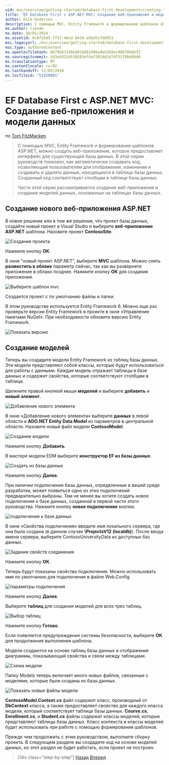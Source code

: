```yaml
---
uid: mvc/overview/getting-started/database-first-development/creating-the-web-application
title: 'EF Database First с ASP.NET MVC: Создание веб-приложения и модели данных | Документация Майкрософт'
author: Rick-Anderson
description: С помощью MVC, Entity Framework и формирование шаблонов ASP.NET, можно создать веб-приложение, которое предоставляет интерфейс для существующей базы данных. Этот учебник seri...
ms.author: riande
ms.date: 10/01/2014
ms.assetid: bc8f2bd5-ff57-4dcd-8418-a5bd517d8953
msc.legacyurl: /mvc/overview/getting-started/database-first-development/creating-the-web-application
msc.type: authoredcontent
ms.openlocfilehash: 6679b61326bd016481d96a4b5d58ec006f86b633
ms.sourcegitcommit: 2d3e5422d530203efdaf2014d1d7df31f88d08d0
ms.translationtype: MT
ms.contentlocale: ru-RU
ms.lasthandoff: 11/05/2018
ms.locfileid: "51020801"
---
```

<a name="ef-database-first-with-aspnet-mvc-creating-the-web-application-and-data-models"></a>EF Database First с ASP.NET MVC: Создание веб-приложения и модели данных
====================
по [Tom FitzMacken](https://github.com/tfitzmac)

> С помощью MVC, Entity Framework и формирование шаблонов ASP.NET, можно создать веб-приложение, которое предоставляет интерфейс для существующей базы данных. В этой серии руководств показано, как автоматически создавать код, позволяющий пользователям для отображения, изменения и создавать и удалять данные, находящиеся в таблице базы данных. Созданный код соответствует столбцам в таблице базы данных.
> 
> Части этой серии рассматривается создание веб-приложения и создание моделей данных, основанных на таблицах базы данных.


## <a name="create-a-new-aspnet-web-application"></a>Создание нового веб-приложения ASP.NET

В новое решение или в том же решении, что проект базы данных, создайте новый проект в Visual Studio и выберите **веб-приложение ASP.NET** шаблона. Назовите проект **ContosoSite**.

![Создание проекта](creating-the-web-application/_static/image1.png)

Нажмите кнопку **ОК**.

В окне "новый проект ASP.NET", выберите **MVC** шаблона. Можно снять **разместить в облаке** параметр сейчас, так как вы развернете приложение в облако позднее. Нажмите кнопку **ОК** для создания приложения.

![Выберите шаблон mvc](creating-the-web-application/_static/image2.png)

Создается проект с по умолчанию файлы и папки.

В этом руководстве используется Entity Framework 6. Можно еще раз проверьте версии Entity Framework в проекте в окне «Управление пакетами NuGet». При необходимости обновите версию Entity Framework.

![Показать версию](creating-the-web-application/_static/image3.png)

## <a name="generate-the-models"></a>Создание моделей

Теперь вы создадите модели Entity Framework из таблиц базы данных. Эти модели представляют собой классы, которые будут использоваться для работы с данными. Каждая модель отражает таблицы в базе данных и содержит свойства, которые соответствуют столбцам в таблице.

Щелкните правой кнопкой мыши **моделей** и выберите **добавить** и **новый элемент**.

![Добавление нового элемента](creating-the-web-application/_static/image4.png)

В окне «Добавление нового элемента» выберите **данных** в левой области и **ADO.NET Entity Data Model** из параметров в центральной области. Назовите новый файл модели **ContosoModel**.

![Создание модели](creating-the-web-application/_static/image5.png)

Нажмите кнопку **Добавить**.

В мастере модели EDM выберите **конструктор EF из базы данных**.

![Создать из базы данных](creating-the-web-application/_static/image6.png)

Нажмите кнопку **Далее**.

При наличии подключения базы данных, определенные в вашей среде разработки, может появиться одно из этих подключений предварительно выбраны. Тем не менее вы хотите создать новое подключение к базе данных, созданной в первой части этого руководства. Нажмите кнопку **новое подключение** кнопки.

![подключение к базе данных](creating-the-web-application/_static/image7.png)

В окне «Свойства подключения» введите имя локального сервера, где она была создана (в данном случае **\ProjectsV12 (localdb)**). После ввода имени сервера, выберите ContosoUniversityData из доступных баз данных.

![Задание свойств соединения](creating-the-web-application/_static/image8.png)

Нажмите кнопку **ОК**.

Теперь будут показаны свойства подключения. Можно использовать имя по умолчанию для подключения в файле Web.Config

![параметры подключения](creating-the-web-application/_static/image9.png)

Нажмите кнопку **Далее**.

Выберите **таблиц** для создания моделей для всех трех таблиц.

![Выбор таблиц](creating-the-web-application/_static/image10.png)

Нажмите кнопку **Готово**.

Если появляется предупреждение системы безопасности, выберите **ОК** для продолжения выполнения шаблона.

Модели создаются на основе таблиц базы данных и отображения диаграммы, показывающий свойства и связи между таблицами.

![Схема модели](creating-the-web-application/_static/image11.png)

Папку Models теперь включает много новых файлов, связанные с моделями, которые были созданы из базы данных.

![Показать новые файлы модели](creating-the-web-application/_static/image12.png)

**ContosoModel.Context.cs** файл содержит класс, производный от **DbContext** класса, а также предоставляет свойство для каждого класса модели, который соответствует таблице базы данных. **Course.cs**, **Enrollment.cs**, и **Student.cs** файлы содержат классы моделей, которые представляют таблицы базы данных. Класс контекста и классы моделей будет использовать при работе с помощью формирования шаблонов.

Прежде чем продолжить с этим руководством, выполните сборку проекта. В следующем разделе вы создадите код на основе моделей данных, но этот раздел не будет работать, если проект не построен.

> [!div class="step-by-step"]
> [Назад](setting-up-database.md)
> [Вперед](generating-views.md)

